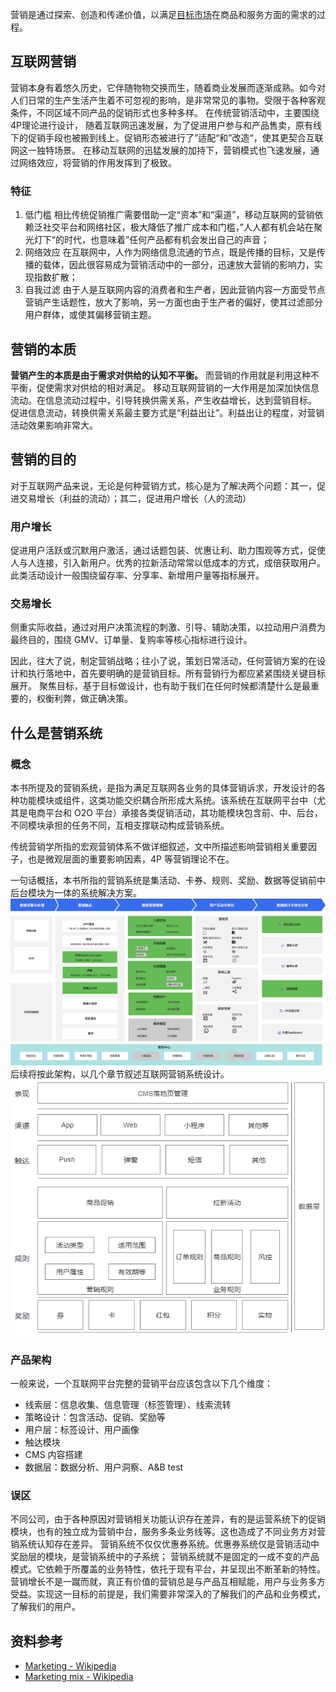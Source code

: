 营销是通过探索、创造和传递价值，以满足[目标市场](https://en.wikipedia.org/wiki/Target_market "目标市场")在商品和服务方面的需求的过程。
## 互联网营销
营销本身有着悠久历史，它伴随物物交换而生，随着商业发展而逐渐成熟。如今对人们日常的生产生活产生着不可忽视的影响，是非常常见的事物。受限于各种客观条件，不同区域不同产品的促销形式也多种多样。
在传统营销活动中，主要围绕4P理论进行设计，
随着互联网迅速发展，为了促进用户参与和产品售卖，原有线下的促销手段也被搬到线上。促销形态被进行了”适配“和”改造“，使其更契合互联网这一独特场景。
在移动互联网的迅猛发展的加持下，营销模式也飞速发展，通过网络效应，将营销的作用发挥到了极致。

### 特征
1. 低门槛
	相比传统促销推广需要借助一定“资本”和“渠道”，移动互联网的营销依赖泛社交平台和网络社区，极大降低了推广成本和门槛，”人人都有机会站在聚光灯下“的时代，也意味着”任何产品都有机会发出自己的声音；
2. 网络效应
	在互联网中，人作为网络信息流通的节点，既是传播的目标，又是传播的载体，因此很容易成为营销活动中的一部分，迅速放大营销的影响力，实现指数扩散；
3. 自我过滤
	由于人是互联网内容的消费者和生产者，因此营销内容一方面受节点营销产生话题性，放大了影响，另一方面也由于生产者的偏好，使其过滤部分用户群体，或使其偏移营销主题。

## 营销的本质
**营销产生的本质是由于需求对供给的认知不平衡。** 而营销的作用就是利用这种不平衡，促使需求对供给的相对满足。
移动互联网营销的一大作用是加深加快信息流动。在信息流动过程中，引导转换供需关系，产生收益增长，达到营销目标。
促进信息流动，转换供需关系最主要方式是“利益出让”。利益出让的程度，对营销活动效果影响非常大。

## 营销的目的
对于互联网产品来说，无论是何种营销方式，核心是为了解决两个问题：其一，促进交易增长（利益的流动）；其二，促进用户增长（人的流动）

### 用户增长
促进用户活跃或沉默用户激活，通过话题包装、优惠让利、助力围观等方式，促使人与人连接，引入新用户。优秀的拉新活动常常以低成本的方式，成倍获取用户。 此类活动设计一般围绕留存率、分享率、新增用户量等指标展开。
### 交易增长
侧重实际收益，通过对用户决策流程的刺激、引导、辅助决策，以拉动用户消费为最终目的，围绕 GMV、订单量、复购率等核心指标进行设计。

因此，往大了说，制定营销战略；往小了说，策划日常活动，任何营销方案的在设计和执行落地中，首先要明确的是营销目标。所有营销行为都应紧紧围绕关键目标展开。
聚焦目标，基于目标做设计，也有助于我们在任何时候都清楚什么是最重要的，权衡利弊，做正确决策。
## 什么是营销系统
### 概念
本书所提及的营销系统，是指为满足互联网各业务的具体营销诉求，开发设计的各种功能模块或组件，这类功能交织耦合所形成大系统。该系统在互联网平台中（尤其是电商平台和 O2O 平台）承接各类促销活动，其功能模块包含前、中、后台，不同模块承担的任务不同，互相支撑联动构成营销系统。

传统营销学所指的宏观营销体系不做详细叙述，文中所描述影响营销相关重要因子，也是微观层面的重要影响因素，4P 等营销理论不在。

一句话概括，本书所指的营销系统是集活动、卡券、规则、奖励、数据等促销前中后台模块为一体的系统解决方案。
![](attachments/火山引擎.png)
后续将按此架构，以几个章节叙述互联网营销系统设计。
![](attachments/营销架构.png)

### 产品架构
一般来说，一个互联网平台完整的营销平台应该包含以下几个维度：
- 线索层：信息收集、信息管理（标签管理）、线索流转
- 策略设计：包含活动、促销、奖励等
- 用户层：标签设计、用户画像
- 触达模块
- CMS 内容搭建
- 数据层：数据分析、用户洞察、A&B test

### 误区
不同公司，由于各种原因对营销相关功能认识存在差异，有的是运营系统下的促销模块，也有的独立成为营销中台，服务多条业务线等。这也造成了不同业务方对营销系统认知存在差异。
营销系统不仅仅优惠券系统。优惠券系统仅是营销活动中奖励层的模块，是营销系统中的子系统；
营销系统就不是固定的一成不变的产品模式。它依赖于所覆盖的业务特性，依托于现有平台，并呈现出不断革新的特性。
营销增长不是一蹴而就，真正有价值的营销总是与产品互相赋能，用户与业务多方受益。实现这一目标的前提是，我们需要非常深入的了解我们的产品和业务模式，了解我们的用户。

## 资料参考
- [Marketing - Wikipedia](https://en.wikipedia.org/wiki/Marketing)
- [Marketing mix - Wikipedia](https://en.wikipedia.org/wiki/Marketing_mix)